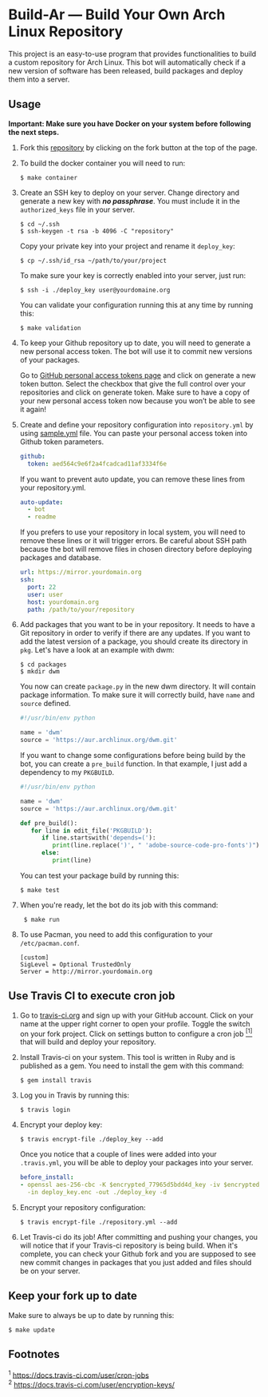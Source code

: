 # Build-Ar — Build Your Own Arch Linux Repository
This project is an easy-to-use program that provides functionalities to build a
custom repository for Arch Linux. This bot will automatically check if a new
version of software has been released, build packages and deploy them into a
server.

## Usage
**Important: Make sure you have Docker on your system before following the next steps.**

1. Fork this [repository](https://github.com/unix-development/build-ar)
   by clicking on the fork button at the top of the page.

2. To build the docker container you will need to run:

   ```
   $ make container
   ```

3. Create an SSH key to deploy on your server. Change directory and generate a
   new key with ***no passphrase***. You must include it in the
   `authorized_keys` file in your server.

   ```
   $ cd ~/.ssh
   $ ssh-keygen -t rsa -b 4096 -C "repository"
   ```

   Copy your private key into your project and rename it `deploy_key`:
   ```
   $ cp ~/.ssh/id_rsa ~/path/to/your/project
   ```

   To make sure your key is correctly enabled into your server, just run:
   ```
   $ ssh -i ./deploy_key user@yourdomaine.org
   ```

   You can validate your configuration running this at any time by running this:

   ```
   $ make validation
   ```

4. To keep your Github repository up to date, you will need to generate a new
   personal access token. The bot will use it to commit new versions of your
   packages.

   Go to [GitHub personal access tokens
   page](https://github.com/settings/tokens) and click on generate a new token
   button. Select the checkbox that give the full control over your
   repositories and click on generate token. Make sure to have a copy of your
   new personal access token now because you won’t be able to see it again!

5. Create and define your repository configuration into `repository.yml` by using
   [sample.yml](sample.yml) file. You can paste your personal access token into Github 
   token parameters.
   ```yaml
   github:
     token: aed564c9e6f2a4fcadcad11af3334f6e
   ```

   If you want to prevent auto update, you can remove these lines from your
   repository.yml.
   ```yaml
   auto-update:
     - bot
     - readme
   ```

   If you prefers to use your repository in local system, you will need to
   remove these lines or it will trigger errors. Be careful about SSH path
   because the bot will remove files in chosen directory before deploying
   packages and database.
   ```yaml
   url: https://mirror.yourdomain.org
   ssh:
     port: 22
     user: user
     host: yourdomain.org
     path: /path/to/your/repository
   ```

6. Add packages that you want to be in your repository. It needs to have a Git
   repository in order to verify if there are any updates. If you want to add
   the latest version of a package, you should create its directory in `pkg`.
   Let's have a look at an example with dwm:

   ```
   $ cd packages
   $ mkdir dwm
   ```

   You now can create `package.py` in the new dwm directory. It will contain
   package information. To make sure it will correctly build, have `name` and
   `source` defined.

   ```python
   #!/usr/bin/env python

   name = 'dwm'
   source = 'https://aur.archlinux.org/dwm.git'
   ```

   If you want to change some configurations before being build by the bot,
   you can create a `pre_build` function. In that example, I just add a
   dependency to my `PKGBUILD`.

   ```python
   #!/usr/bin/env python

   name = 'dwm'
   source = 'https://aur.archlinux.org/dwm.git'

   def pre_build():
      for line in edit_file('PKGBUILD'):
         if line.startswith('depends=('):
            print(line.replace(')', " 'adobe-source-code-pro-fonts')"))
         else:
            print(line)
   ```

   You can test your package build by running this:

   ```
   $ make test
   ```

7. When you're ready, let the bot do its job with this command:
   ```
	$ make run
   ```

8. To use Pacman, you need to add this configuration to your
    `/etc/pacman.conf`.

    ```
    [custom]
    SigLevel = Optional TrustedOnly
    Server = http://mirror.yourdomain.org
    ```

## Use Travis CI to execute cron job

1. Go to [travis-ci.org](https://travis-ci.org) and sign up with your GitHub
   account. Click on your name at the upper right corner to open your profile.
   Toggle the switch on your fork project. Click on settings button to
   configure a cron job [<sup>[1]</sup>](#footnote-01) that will build and
   deploy your repository.

2. Install Travis-ci on your system. This tool is written in Ruby and is published as a gem. You need to install
   the gem with this command:

   ```
   $ gem install travis
   ```

3. Log you in Travis by running this:

   ```
   $ travis login
   ```
4. Encrypt your deploy key:
   ```
   $ travis encrypt-file ./deploy_key --add
   ```

   Once you notice that a couple of lines were added into your `.travis.yml`,
   you will be able to deploy your packages into your server.
   ```yaml
   before_install:
   - openssl aes-256-cbc -K $encrypted_77965d5bdd4d_key -iv $encrypted_77965d5bdd4d_iv
     -in deploy_key.enc -out ./deploy_key -d
   ```
5. Encrypt your repository configuration:
   ```
   $ travis encrypt-file ./repository.yml --add
   ```

6. Let Travis-ci do its job! After committing and pushing your changes, you
   will notice that if your Travis-ci repository is being build. When it's
   complete, you can check your Github fork and you are supposed to see new
   commit changes in packages that you just added and files should be on your
   server.

## Keep your fork up to date
Make sure to always be up to date by running this:

```
$ make update
```

## Footnotes
<sup id="footnote-01">1</sup> https://docs.travis-ci.com/user/cron-jobs </br>
<sup id="footnote-02">2</sup> https://docs.travis-ci.com/user/encryption-keys/
